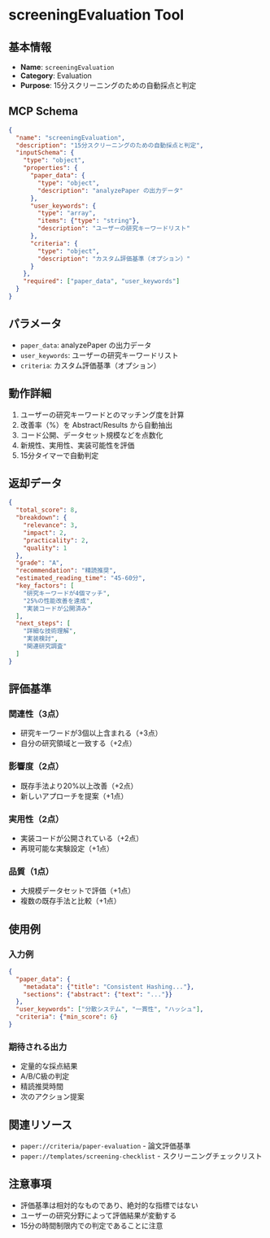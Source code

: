 # screeningEvaluation Tool

## 基本情報

- **Name**: `screeningEvaluation`
- **Category**: Evaluation
- **Purpose**: 15分スクリーニングのための自動採点と判定

## MCP Schema

```json
{
  "name": "screeningEvaluation",
  "description": "15分スクリーニングのための自動採点と判定",
  "inputSchema": {
    "type": "object",
    "properties": {
      "paper_data": {
        "type": "object",
        "description": "analyzePaper の出力データ"
      },
      "user_keywords": {
        "type": "array",
        "items": {"type": "string"},
        "description": "ユーザーの研究キーワードリスト"
      },
      "criteria": {
        "type": "object",
        "description": "カスタム評価基準（オプション）"
      }
    },
    "required": ["paper_data", "user_keywords"]
  }
}
```

## パラメータ

- `paper_data`: analyzePaper の出力データ
- `user_keywords`: ユーザーの研究キーワードリスト
- `criteria`: カスタム評価基準（オプション）

## 動作詳細

1. ユーザーの研究キーワードとのマッチング度を計算
2. 改善率（%）を Abstract/Results から自動抽出
3. コード公開、データセット規模などを点数化
4. 新規性、実用性、実装可能性を評価
5. 15分タイマーで自動判定

## 返却データ

```json
{
  "total_score": 8,
  "breakdown": {
    "relevance": 3,
    "impact": 2,
    "practicality": 2,
    "quality": 1
  },
  "grade": "A",
  "recommendation": "精読推奨",
  "estimated_reading_time": "45-60分",
  "key_factors": [
    "研究キーワードが4個マッチ",
    "25%の性能改善を達成",
    "実装コードが公開済み"
  ],
  "next_steps": [
    "詳細な技術理解",
    "実装検討",
    "関連研究調査"
  ]
}
```

## 評価基準

### 関連性（3点）
- 研究キーワードが3個以上含まれる（+3点）
- 自分の研究領域と一致する（+2点）

### 影響度（2点）
- 既存手法より20%以上改善（+2点）
- 新しいアプローチを提案（+1点）

### 実用性（2点）
- 実装コードが公開されている（+2点）
- 再現可能な実験設定（+1点）

### 品質（1点）
- 大規模データセットで評価（+1点）
- 複数の既存手法と比較（+1点）

## 使用例

### 入力例
```json
{
  "paper_data": {
    "metadata": {"title": "Consistent Hashing..."},
    "sections": {"abstract": {"text": "..."}}
  },
  "user_keywords": ["分散システム", "一貫性", "ハッシュ"],
  "criteria": {"min_score": 6}
}
```

### 期待される出力
- 定量的な採点結果
- A/B/C級の判定
- 精読推奨時間
- 次のアクション提案

## 関連リソース

- `paper://criteria/paper-evaluation` - 論文評価基準
- `paper://templates/screening-checklist` - スクリーニングチェックリスト

## 注意事項

- 評価基準は相対的なものであり、絶対的な指標ではない
- ユーザーの研究分野によって評価結果が変動する
- 15分の時間制限内での判定であることに注意
